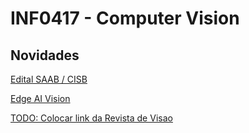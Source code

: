 # INF0417 - Computer Vision

## Novidades

[Edital SAAB / CISB](https://cisb.org.br/calls/call-of-innovation-projects-cisb-12-2024-support-for-international-collaboration/)

[Edge AI Vision](https://www.edge-ai-vision.com/)

[TODO: Colocar link da Revista de Visao]()
